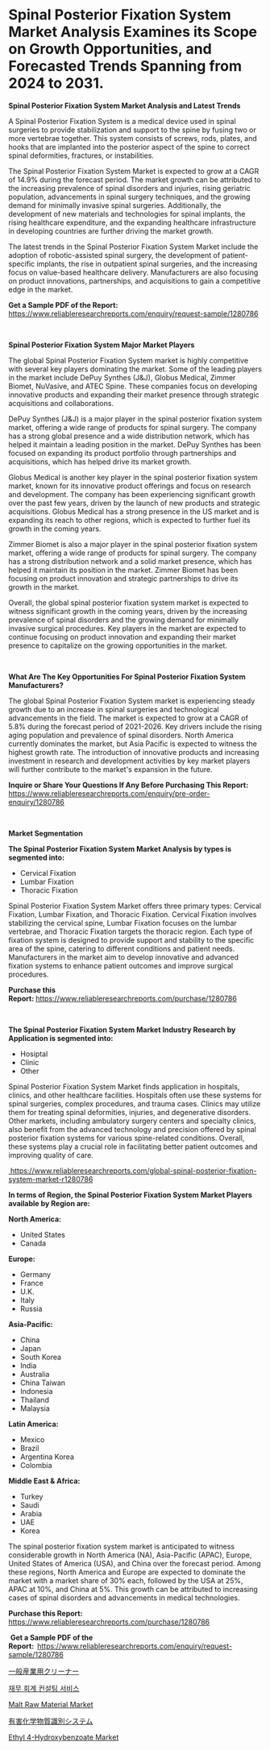 <p><h1>Spinal Posterior Fixation System Market Analysis Examines its Scope on Growth Opportunities, and Forecasted Trends Spanning from 2024 to 2031.</h1></p><p><strong>Spinal Posterior Fixation System Market Analysis and Latest Trends</strong></p>
<p><p>A Spinal Posterior Fixation System is a medical device used in spinal surgeries to provide stabilization and support to the spine by fusing two or more vertebrae together. This system consists of screws, rods, plates, and hooks that are implanted into the posterior aspect of the spine to correct spinal deformities, fractures, or instabilities.</p><p>The Spinal Posterior Fixation System Market is expected to grow at a CAGR of 14.9% during the forecast period. The market growth can be attributed to the increasing prevalence of spinal disorders and injuries, rising geriatric population, advancements in spinal surgery techniques, and the growing demand for minimally invasive spinal surgeries. Additionally, the development of new materials and technologies for spinal implants, the rising healthcare expenditure, and the expanding healthcare infrastructure in developing countries are further driving the market growth.</p><p>The latest trends in the Spinal Posterior Fixation System Market include the adoption of robotic-assisted spinal surgery, the development of patient-specific implants, the rise in outpatient spinal surgeries, and the increasing focus on value-based healthcare delivery. Manufacturers are also focusing on product innovations, partnerships, and acquisitions to gain a competitive edge in the market.</p></p>
<p><strong>Get a Sample PDF of the Report:&nbsp;</strong> <a href="https://www.reliableresearchreports.com/enquiry/request-sample/1280786">https://www.reliableresearchreports.com/enquiry/request-sample/1280786</a></p>
<p>&nbsp;</p>
<p><strong>Spinal Posterior Fixation System Major Market Players</strong></p>
<p><p>The global Spinal Posterior Fixation System market is highly competitive with several key players dominating the market. Some of the leading players in the market include DePuy Synthes (J&J), Globus Medical, Zimmer Biomet, NuVasive, and ATEC Spine. These companies focus on developing innovative products and expanding their market presence through strategic acquisitions and collaborations.</p><p>DePuy Synthes (J&J) is a major player in the spinal posterior fixation system market, offering a wide range of products for spinal surgery. The company has a strong global presence and a wide distribution network, which has helped it maintain a leading position in the market. DePuy Synthes has been focused on expanding its product portfolio through partnerships and acquisitions, which has helped drive its market growth.</p><p>Globus Medical is another key player in the spinal posterior fixation system market, known for its innovative product offerings and focus on research and development. The company has been experiencing significant growth over the past few years, driven by the launch of new products and strategic acquisitions. Globus Medical has a strong presence in the US market and is expanding its reach to other regions, which is expected to further fuel its growth in the coming years.</p><p>Zimmer Biomet is also a major player in the spinal posterior fixation system market, offering a wide range of products for spinal surgery. The company has a strong distribution network and a solid market presence, which has helped it maintain its position in the market. Zimmer Biomet has been focusing on product innovation and strategic partnerships to drive its growth in the market.</p><p>Overall, the global spinal posterior fixation system market is expected to witness significant growth in the coming years, driven by the increasing prevalence of spinal disorders and the growing demand for minimally invasive surgical procedures. Key players in the market are expected to continue focusing on product innovation and expanding their market presence to capitalize on the growing opportunities in the market.</p></p>
<p>&nbsp;</p>
<p><strong>What Are The Key Opportunities For Spinal Posterior Fixation System Manufacturers?</strong></p>
<p><p>The global Spinal Posterior Fixation System market is experiencing steady growth due to an increase in spinal surgeries and technological advancements in the field. The market is expected to grow at a CAGR of 5.8% during the forecast period of 2021-2026. Key drivers include the rising aging population and prevalence of spinal disorders. North America currently dominates the market, but Asia Pacific is expected to witness the highest growth rate. The introduction of innovative products and increasing investment in research and development activities by key market players will further contribute to the market's expansion in the future.</p></p>
<p><strong>Inquire or Share Your Questions If Any Before Purchasing This Report:</strong> <a href="https://www.reliableresearchreports.com/enquiry/pre-order-enquiry/1280786">https://www.reliableresearchreports.com/enquiry/pre-order-enquiry/1280786</a></p>
<p>&nbsp;</p>
<p><strong>Market Segmentation</strong></p>
<p><strong>The Spinal Posterior Fixation System Market Analysis by types is segmented into:</strong></p>
<p><ul><li>Cervical Fixation</li><li>Lumbar Fixation</li><li>Thoracic Fixation</li></ul></p>
<p><p>Spinal Posterior Fixation System Market offers three primary types: Cervical Fixation, Lumbar Fixation, and Thoracic Fixation. Cervical Fixation involves stabilizing the cervical spine, Lumbar Fixation focuses on the lumbar vertebrae, and Thoracic Fixation targets the thoracic region. Each type of fixation system is designed to provide support and stability to the specific area of the spine, catering to different conditions and patient needs. Manufacturers in the market aim to develop innovative and advanced fixation systems to enhance patient outcomes and improve surgical procedures.</p></p>
<p><strong>Purchase this Report:&nbsp;</strong><a href="https://www.reliableresearchreports.com/purchase/1280786">https://www.reliableresearchreports.com/purchase/1280786</a></p>
<p>&nbsp;</p>
<p><strong>The Spinal Posterior Fixation System Market Industry Research by Application is segmented into:</strong></p>
<p><ul><li>Hosiptal</li><li>Clinic</li><li>Other</li></ul></p>
<p><p>Spinal Posterior Fixation System Market finds application in hospitals, clinics, and other healthcare facilities. Hospitals often use these systems for spinal surgeries, complex procedures, and trauma cases. Clinics may utilize them for treating spinal deformities, injuries, and degenerative disorders. Other markets, including ambulatory surgery centers and specialty clinics, also benefit from the advanced technology and precision offered by spinal posterior fixation systems for various spine-related conditions. Overall, these systems play a crucial role in facilitating better patient outcomes and improving quality of care.</p></p>
<p><a href="https://www.reliableresearchreports.com/global-spinal-posterior-fixation-system-market-r1280786">&nbsp;https://www.reliableresearchreports.com/global-spinal-posterior-fixation-system-market-r1280786</a></p>
<p><strong>In terms of Region, the Spinal Posterior Fixation System Market Players available by Region are:</strong></p>
<p>
    <p> <strong> North America: </strong>
        <ul>
            <li>United States</li>
            <li>Canada</li>
        </ul>
        </p> 
    <p> <strong> Europe: </strong>
        <ul>
            <li>Germany</li>
            <li>France</li>
            <li>U.K.</li>
            <li>Italy</li>
            <li>Russia</li>
        </ul>
        </p> 
    <p> <strong> Asia-Pacific: </strong>
        <ul>
            <li>China</li>
            <li>Japan</li>
            <li>South Korea</li>
            <li>India</li>
            <li>Australia</li>
            <li>China Taiwan</li>
            <li>Indonesia</li>
            <li>Thailand</li>
            <li>Malaysia</li>
        </ul>
        </p> 
    <p> <strong> Latin America: </strong>
        <ul>
            <li>Mexico</li>
            <li>Brazil</li>
            <li>Argentina Korea</li>
            <li>Colombia</li>
        </ul>
        </p> 
    <p> <strong> Middle East & Africa: </strong>
        <ul>
            <li>Turkey</li>
            <li>Saudi</li>
            <li>Arabia</li>
            <li>UAE</li>
            <li>Korea</li>
        </ul>
    </p>
    </p>
<p><p>The spinal posterior fixation system market is anticipated to witness considerable growth in North America (NA), Asia-Pacific (APAC), Europe, United States of America (USA), and China over the forecast period. Among these regions, North America and Europe are expected to dominate the market with a market share of 30% each, followed by the USA at 25%, APAC at 10%, and China at 5%. This growth can be attributed to increasing cases of spinal disorders and advancements in medical technologies.</p></p>
<p><strong>Purchase this Report: </strong><a href="https://www.reliableresearchreports.com/purchase/1280786">https://www.reliableresearchreports.com/purchase/1280786</a></p>
<p>&nbsp;<strong>Get a Sample PDF of the Report:&nbsp;&nbsp;</strong><a href="https://www.reliableresearchreports.com/enquiry/request-sample/1280786">https://www.reliableresearchreports.com/enquiry/request-sample/1280786</a></p>
<p><strong></strong></p>
<p><p><a href="https://github.com/DwightHuels1/Market-Research-Report-List-1/blob/main/837197498667.md">一般産業用クリーナー</a></p><p><a href="https://github.com/Gordonilbrtck0879367/Market-Research-Report-List-1/blob/main/767001690108.md">재무 회계 컨설팅 서비스</a></p><p><a href="https://github.com/ruddyyedelwadw/Market-Research-Report-List-2/blob/main/malt-raw-material-market.md">Malt Raw Material Market</a></p><p><a href="https://github.com/JanickJohns/Market-Research-Report-List-1/blob/main/965662998668.md">有害化学物質識別システム</a></p><p><a href="https://github.com/lorenzaSchmeler/Market-Research-Report-List-1/blob/main/ethyl-4-hydroxybenzoate-market.md">Ethyl 4-Hydroxybenzoate Market</a></p></p>